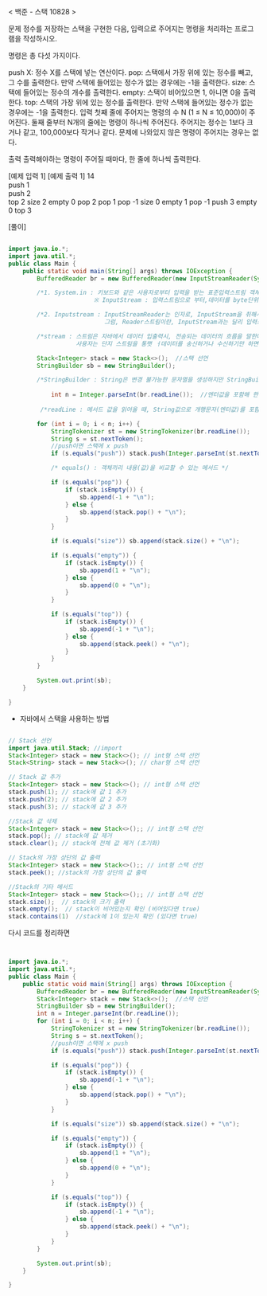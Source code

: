 < 백준 - 스택 10828 >

문제
정수를 저장하는 스택을 구현한 다음, 입력으로 주어지는 명령을 처리하는 프로그램을 작성하시오.

명령은 총 다섯 가지이다.

push X: 정수 X를 스택에 넣는 연산이다.
pop: 스택에서 가장 위에 있는 정수를 빼고, 그 수를 출력한다. 만약 스택에 들어있는 정수가 없는 경우에는 -1을 출력한다.
size: 스택에 들어있는 정수의 개수를 출력한다.
empty: 스택이 비어있으면 1, 아니면 0을 출력한다.
top: 스택의 가장 위에 있는 정수를 출력한다. 만약 스택에 들어있는 정수가 없는 경우에는 -1을 출력한다.
입력
첫째 줄에 주어지는 명령의 수 N (1 ≤ N ≤ 10,000)이 주어진다. 둘째 줄부터 N개의 줄에는 명령이 하나씩 주어진다. 주어지는 정수는 1보다 크거나 같고, 100,000보다 작거나 같다. 문제에 나와있지 않은 명령이 주어지는 경우는 없다.

출력
출력해야하는 명령이 주어질 때마다, 한 줄에 하나씩 출력한다.

[예제 입력 1]          [예제 출력 1]
14                    
push 1               
push 2       
top                  2
size                 2
empty                0
pop                  2
pop                  1
pop                  -1
size                 0
empty                1
pop                  -1 
push 3
empty                0
top                  3



[풀이]

```java

import java.io.*;
import java.util.*;
public class Main {
    public static void main(String[] args) throws IOException {
        BufferedReader br = new BufferedReader(new InputStreamReader(System.in));

        /*1. System.in : 키보드와 같은 사용자로부터 입력을 받는 표준입력스트림 객체를 나타냅니다. 그래서, System.in의 리턴값은 InputStream입니다.
                        ※ InputStream : 입력스트림으로 부터,데이터를 byte단위로 읽어오는 byte stream입니다.*/

        /*2. Inputstream : InputStreamReader는 인자로, InputStream을 취해서,Reader 스트림형태로 변환합니다. 변환시, 문자열인코딩을 줄수도있습니다. 
                           그럼, Reader스트림이란, InputStream과는 달리 입력스트림에서 데이터를 character단위로 처리합니다.*/    

        /*stream : 스트림은 자바에서 데이터 입출력시, 전송되는 데이터의 흐름을 말한다. 자바에서 데이터 입출력시, 시스템을 사용한 직접적인 작업은 JVM과 JVM에 의해 제공되는 라이브러리들에 의해서 처리되고,
                   사용자는 단지 스트림을 통햇 ㅓ데이터를 송신하거나 수신하기만 하면 된다. 그래서 (데이터를 받는) 입력시, InputStream이란것을 이용하는 것이다. InputStream 안쪽 작업은 자바가 구현해준다.*/                               

        Stack<Integer> stack = new Stack<>();  //스택 선언
        StringBuilder sb = new StringBuilder();

        /*StringBuilder : String은 변경 불가능한 문자열을 생성하지만 StringBuilder는 변경 가능한 문자열을 만들어 주기 때문에, String을 합치는 작업 시 하나의 대안이 될 수 있다.*/
        
            int n = Integer.parseInt(br.readLine());  //엔터값을 포함해 한줄을 통째로 입력받은 뒤 해당 스트링값을 int로 형변환 해주는 방법
       
         /*readLine : 메서드 값을 읽어올 때, String값으로 개행문자(엔터값)를 포함해 한줄을 전부 읽어오는 방식이다.*/

        for (int i = 0; i < n; i++) {
            StringTokenizer st = new StringTokenizer(br.readLine());
            String s = st.nextToken();
            //push이면 스택에 x push
            if (s.equals("push")) stack.push(Integer.parseInt(st.nextToken()));

            /* equals() : 객체끼리 내용(값)을 비교할 수 있는 메서드 */

            if (s.equals("pop")) {
                if (stack.isEmpty()) {
                    sb.append(-1 + "\n");
                } else {
                    sb.append(stack.pop() + "\n");
                }
            }

            if (s.equals("size")) sb.append(stack.size() + "\n");

            if (s.equals("empty")) {
                if (stack.isEmpty()) {
                    sb.append(1 + "\n");
                } else {
                    sb.append(0 + "\n");
                }
            }

            if (s.equals("top")) {
                if (stack.isEmpty()) {
                    sb.append(-1 + "\n");
                } else {
                    sb.append(stack.peek() + "\n");
                }
            }
        }

        System.out.print(sb);
    }

}


```

 - 자바에서 스택을 사용하는 방법

```java

// Stack 선언
import java.util.Stack; //import
Stack<Integer> stack = new Stack<>(); // int형 스택 선언
Stack<String> stack = new Stack<>(); // char형 스택 선언

// Stack 값 추가
Stack<Integer> stack = new Stack<>(); // int형 스택 선언
stack.push(1); // stack에 값 1 추가
stack.push(2); // stack에 값 2 추가
stack.push(3); // stack에 값 3 추가

//Stack 값 삭제
Stack<Integer> stack = new Stack<>();; // int형 스택 선언
stack.pop(); // stack에 값 제거
stack.clear(); // stack에 전체 값 제거 (초기화)

// Stack의 가장 상단의 값 출력
Stack<Integer> stack = new Stack<>();; // int형 스택 선언
stack.peek(); //stack의 가장 상단의 값 출력

//Stack의 기타 메서드
Stack<Integer> stack = new Stack<>();; // int형 스택 선언
stack.size();  // stack의 크기 출력
stack.empty();  // stack이 비어있는지 확인 (비어있다면 true)
stack.contains(1)  //stack에 1이 있는지 확인 (있다면 true)

```



다시 코드를 정리하면 

```java


import java.io.*;
import java.util.*;
public class Main {
    public static void main(String[] args) throws IOException {
        BufferedReader br = new BufferedReader(new InputStreamReader(System.in));
        Stack<Integer> stack = new Stack<>();  //스택 선언
        StringBuilder sb = new StringBuilder();
        int n = Integer.parseInt(br.readLine());
        for (int i = 0; i < n; i++) {
            StringTokenizer st = new StringTokenizer(br.readLine());
            String s = st.nextToken();
            //push이면 스택에 x push
            if (s.equals("push")) stack.push(Integer.parseInt(st.nextToken()));

            if (s.equals("pop")) {
                if (stack.isEmpty()) {
                    sb.append(-1 + "\n");
                } else {
                    sb.append(stack.pop() + "\n");
                }
            }

            if (s.equals("size")) sb.append(stack.size() + "\n");

            if (s.equals("empty")) {
                if (stack.isEmpty()) {
                    sb.append(1 + "\n");
                } else {
                    sb.append(0 + "\n");
                }
            }

            if (s.equals("top")) {
                if (stack.isEmpty()) {
                    sb.append(-1 + "\n");
                } else {
                    sb.append(stack.peek() + "\n");
                }
            }
        }

        System.out.print(sb);
    }

}

```